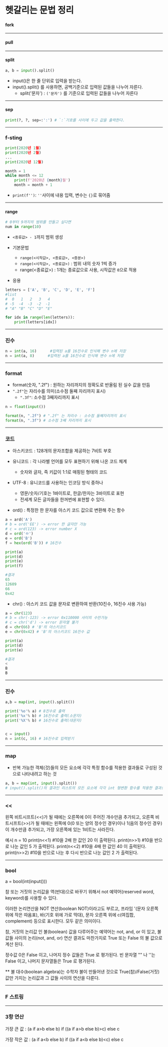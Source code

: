 # 헷갈리는 문법 정리

#### fork



---

#### pull



---

#### split

```python
a, b = input().split()
```

- input()은 한 줄 단위로 입력을 받는다.
- input().split() 를 사용하면, 공백기준으로 입력된 값들을 나누어 자른다.
  - split('문자') : `('문자')` 를 기준으로 입력된 값들을 나누어 자른다 



---

#### sep

```python
print(?, ?, sep=:':') # `:`기호를 사이에 두고 값을 출력한다.
```



---

### f-sting

```python
print(2020년 1월)
print(2020년 2월)
...
print(2020년 12월)
```

```python
month = 1
while month <= 12
	print(f'2020년 {month}월')
    month = month + 1
```

- `print(f'')`: `''`사이에 내용 입력, 변수는 `{}`로 묶어줌



---

#### range

```python
# 0부터 9까지의 범위를 만들고 싶다면
num in range(10)
```

- `<종류값> - 1`까지 범위 생성
- 기본문법
  - `range(<시작값>, <종료값>, <증분>)`
  - `range(<시작값>, <종료값>)` : 범위 내의 숫자 1씩 증가
  - range(<종료값>) : 1개는 종료값으로 사용, 시작값은 `0`으로 적용

- 응용

``` python
letters = ['A', 'B', 'C', 'D', 'E', 'F'] 
#list
#  0   1   2   3   4
# -5  -4  -3  -2  -1
# "A" "B" "C" "D" "E"

for idx in range(len(letters)):
    print(letters[idx])
```



---

### 진수

```python 
n = int(a, 16)      #입력된 a를 16진수로 인식해 변수 n에 저장
n = int(a, 8)      #입력된 a를 16진수로 인식해 변수 n에 저장
```



---

### format

- format(숫자, ".2f") : 원하는 자리까지의 정확도로 반올림 된 실수 값을 만듬
- `".2f"`는 자리수를 의미(소수점 둘째 자리까지 표시)
  - `".3f"`: 소수점 3째자리까지 표시

```python
n = float(input())

format(n, ".2f") # ".2f" 는 자리수 : 소수점 둘째자리까지 표시
format(n, ".3f") # 소수점 3째 자리까지 표시
```



---

### 코드

- 아스키코드 : 128개의 문자조합을 제공하는 7비트 부호
- 유니코드 : 각 나라별 언어를 모두 표현하기 위해 나온 코드 체계
  - 숫자와 글자, 즉 키값이 1:1로 매핑된 형태의 코드
- UTF-8 : 유니코드를 사용하는 인코딩 방식 중하나
  - 영문/숫자/기호는 1바이트로, 한글/한자는 3바이트로 표현
  - 전세계 모든 글자들을 한꺼번에 표현할 수 있다.



- ord() : 특정한 한 문자를 아스키 코드 값으로 변환해 주는 함수

```python
a = ard('A') 
# b = ord('EE') -> error 한 글자만 가능
# c = ord(123) -> error number X
d = ord('ㅁ')
e = ord('B')
f = hex(ord('B')) # 16진수

print(a)
print(d)
print(e)
print(f)

#결과
65
12609
66
0x42
```

- chr() : 아스키 코드 값을 문자로 변환하여 반환(10진수, 16진수 사용 가능)

```python
a = chr(123)
# b = chr(-123) -> error 0x110000 사이의 수만가능
# c = chr('d') -> error 문자열 불가
d = chr(66) # 'B'의 아스키코드
e = chr(0x42) # 'B'의 아스키코드 16진수 값

print(a)
print(d)
print(e)

#결과
<
B
B
```



---

### 진수

```python
a,b = map(int, input().split())

print('%o'% a) # 8진수로 출력
print('%x'% b) # 16진수로 출력(소문자)
print('%X'% b) # 16진수로 출력(대문자)


c = input()
n = int(c, 16) # 16진수로 입력받기
```



---

### map

- 반복 가능한 객체(것)들의 모든 요소에 각각 특정 함수를 적용한 결과들로 구성된 것으로 나타내려고 하는 것

```python
a, b = map(int, input().split())
# input().split()의 결과인 리스트의 모든 요소에 각각 int 형변환 함수를 적용한 결과로 구성된 것
```



---

### <<

왼쪽 비트시프트(<<)가 될 때에는 오른쪽에 0이 주어진 개수만큼 추가되고,
오른쪽 비트시프트(>>)가 될 때에는 왼쪽에 0(0 또는 양의 정수인 경우)이나 1(음의 정수인 경우)이 개수만큼 추가되고,
가장 오른쪽에 있는 1비트는 사라진다.

예시
n = 10
print(n<<1) #10을 2배 한 값인 20 이 출력된다.
print(n>>1) #10을 반으로 나눈 값인 5 가 출력된다.
print(n<<2) #10을 4배 한 값인 40 이 출력된다.
print(n>>2) #10을 반으로 나눈 후 다시 반으로 나눈 값인 2 가 출력된다.



---

### bool

a = bool(int(input()))

참 또는 거짓의 논리값을 역(반대)으로 바꾸기 위해서 not 예약어(reserved word, keyword)를 사용할 수 있다.

이러한 논리연산을 NOT 연산(boolean NOT)이라고도 부르고,
프라임 '(문자 오른쪽 위에 작은 따옴표), 바(기호 위에 가로 막대), 문자 오른쪽 위에 c(여집합, complement) 등으로 표시한다.
모두 같은 의미이다.

참, 거짓의 논리값 인 불(boolean) 값을 다루어주는 예약어는 not, and, or 이 있고,
불 값들 사이의 논리(not, and, or) 연산 결과도 마찬가지로 True 또는 False 의 불 값으로 계산 된다.

정수값 0은 False 이고, 나머지 정수 값들은 True 로 평가된다.
빈 문자열 "" 나 ''는 False 이고, 나머지 문자열들은 True 로 평가된다.

** 불 대수(boolean algebra)는 수학자 불이 만들어낸 것으로 True(참)/False(거짓) 값만 가지는 논리값과 그 값들 사이의 연산을 다룬다.



---



### F 스트링



---



### 3항 연산

가장 큰 값 : (a if a>b else b) if ((a if a>b else b)>c) else c

가장 작은 값 : (a if a<b else b) if ((a if a<b else b)<c) else c

